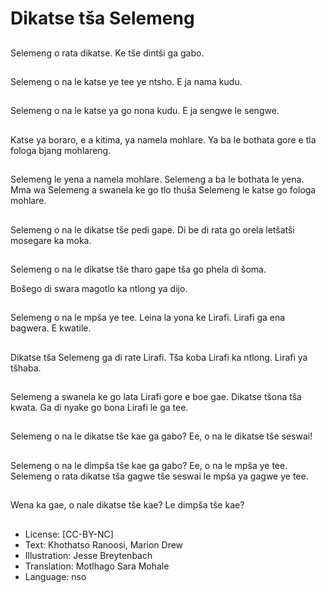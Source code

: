 # Dikatse tša Selemeng

##
Selemeng o rata
dikatse.
Ke tše dintši ga gabo.

##
Selemeng o na le
katse ye tee ye ntsho.
E ja nama
kudu.

##
Selemeng o na le
katse ya go nona kudu.
E ja sengwe le sengwe.

##
Katse ya boraro,
e a kitima, ya namela
mohlare.
Ya ba le bothata gore e
tla fologa bjang
mohlareng.

##
Selemeng le yena a
namela mohlare.
Selemeng a ba le
bothata le yena.
Mma wa Selemeng a
swanela ke go tlo thuša
Selemeng le katse go
fologa mohlare.

##
Selemeng o na le
dikatse tše pedi
gape.
Di be di rata go orela
letšatši mosegare ka
moka.

##
Selemeng o na le
dikatse tše tharo
gape tša go phela di
šoma.

Bošego di swara
magotlo ka ntlong ya
dijo.

##
Selemeng o na le
mpša ye tee.
Leina la yona
ke Lirafi.
Lirafi ga ena bagwera.
E kwatile.

##
Dikatse tša Selemeng
ga di rate Lirafi.
Tša koba Lirafi ka
ntlong.
Lirafi ya tšhaba.

##
Selemeng a swanela ke
go lata Lirafi gore e boe
gae.
Dikatse tšona tša
kwata. Ga di nyake go
bona Lirafi le ga tee.

##
Selemeng o na le
dikatse tše kae
ga gabo?
Ee, o na le
dikatse
tše seswai!

##
Selemeng o na le
dimpša tše kae
ga gabo?
Ee, o na le mpša
ye tee.
Selemeng o rata
dikatse tša gagwe
tše seswai le mpša
ya gagwe ye tee.

##
Wena ka gae, o nale dikatse
tše kae?
Le dimpša tše kae?

##
* License: [CC-BY-NC]
* Text: Khothatso Ranoosi, Marion Drew
* Illustration: Jesse Breytenbach
* Translation: Motlhago Sara Mohale
* Language: nso
